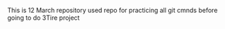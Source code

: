 This is 12 March repository used repo for practicing all git cmnds before going to do 3Tire project
